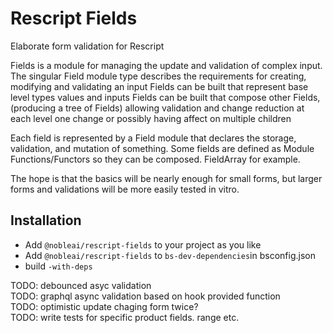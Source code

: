 # Rescript Fields

Elaborate form validation for Rescript 

Fields is a module for managing the update and validation of complex input.
The singular Field module type describes the requirements for
creating, modifying and validating an input
Fields can be built that represent base level types values and inputs
Fields can be built that compose other Fields, (producing a tree of Fields)
allowing validation and change reduction at each level
one change or possibly having affect on multiple children

Each field is represented by a Field module that declares the storage, validation, and mutation of something.
Some fields are defined as Module Functions/Functors so they can be composed.  FieldArray for example.

The hope is that the basics will be nearly enough for small forms, but larger forms
and validations will be more easily tested in vitro.

## Installation

* Add `@nobleai/rescript-fields` to your project as you like
* Add `@nobleai/rescript-fields` to `bs-dev-dependencies`in bsconfig.json
* build `-with-deps`

TODO: debounced asyc validation  
TODO: graphql async validation based on hook provided function  
TODO: optimistic update chaging form twice?  
TODO: write tests for specific product fields. range etc.  


